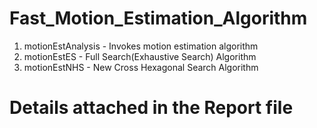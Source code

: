 # Fast_Motion_Estimation_Algorithm
1. motionEstAnalysis - Invokes motion estimation algorithm 
2. motionEstES - Full Search(Exhaustive Search) Algorithm 
3. motionEstNHS - New Cross Hexagonal Search Algorithm
# Details attached in the Report file
